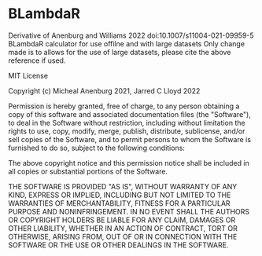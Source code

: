 # BLambdaR
 Derivative of Anenburg and Williams 2022 doi:10.1007/s11004-021-09959-5 BLambdaR calculator for use offilne and with large datasets
 Only change made is to allows for the use of large datasets, please cite the above reference if used.
 
MIT License

Copyright (c) Micheal Anenburg 2021, Jarred C Lloyd 2022 

Permission is hereby granted, free of charge, to any person obtaining a copy
of this software and associated documentation files (the "Software"), to deal
in the Software without restriction, including without limitation the rights
to use, copy, modify, merge, publish, distribute, sublicense, and/or sell
copies of the Software, and to permit persons to whom the Software is
furnished to do so, subject to the following conditions:

The above copyright notice and this permission notice shall be included in all
copies or substantial portions of the Software.

THE SOFTWARE IS PROVIDED "AS IS", WITHOUT WARRANTY OF ANY KIND, EXPRESS OR
IMPLIED, INCLUDING BUT NOT LIMITED TO THE WARRANTIES OF MERCHANTABILITY,
FITNESS FOR A PARTICULAR PURPOSE AND NONINFRINGEMENT. IN NO EVENT SHALL THE
AUTHORS OR COPYRIGHT HOLDERS BE LIABLE FOR ANY CLAIM, DAMAGES OR OTHER
LIABILITY, WHETHER IN AN ACTION OF CONTRACT, TORT OR OTHERWISE, ARISING FROM,
OUT OF OR IN CONNECTION WITH THE SOFTWARE OR THE USE OR OTHER DEALINGS IN THE
SOFTWARE.
